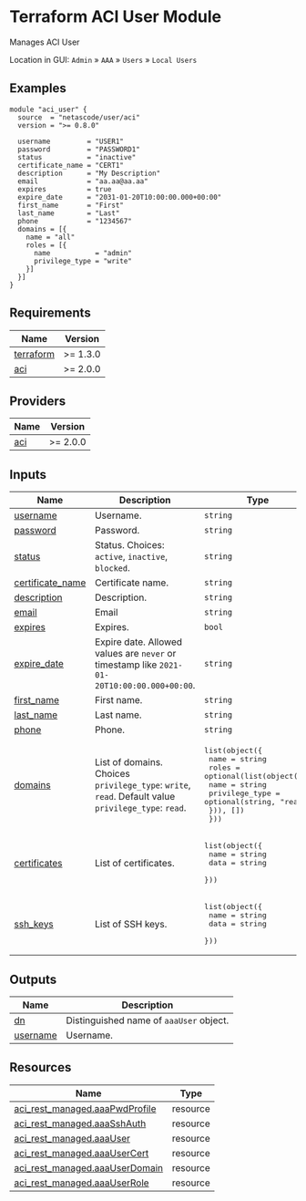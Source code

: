 <!-- BEGIN_TF_DOCS -->
# Terraform ACI User Module

Manages ACI User

Location in GUI:
`Admin` » `AAA` » `Users` » `Local Users`

## Examples

```hcl
module "aci_user" {
  source  = "netascode/user/aci"
  version = ">= 0.8.0"

  username         = "USER1"
  password         = "PASSWORD1"
  status           = "inactive"
  certificate_name = "CERT1"
  description      = "My Description"
  email            = "aa.aa@aa.aa"
  expires          = true
  expire_date      = "2031-01-20T10:00:00.000+00:00"
  first_name       = "First"
  last_name        = "Last"
  phone            = "1234567"
  domains = [{
    name = "all"
    roles = [{
      name           = "admin"
      privilege_type = "write"
    }]
  }]
}
```

## Requirements

| Name | Version |
|------|---------|
| <a name="requirement_terraform"></a> [terraform](#requirement\_terraform) | >= 1.3.0 |
| <a name="requirement_aci"></a> [aci](#requirement\_aci) | >= 2.0.0 |

## Providers

| Name | Version |
|------|---------|
| <a name="provider_aci"></a> [aci](#provider\_aci) | >= 2.0.0 |

## Inputs

| Name | Description | Type | Default | Required |
|------|-------------|------|---------|:--------:|
| <a name="input_username"></a> [username](#input\_username) | Username. | `string` | n/a | yes |
| <a name="input_password"></a> [password](#input\_password) | Password. | `string` | n/a | yes |
| <a name="input_status"></a> [status](#input\_status) | Status. Choices: `active`, `inactive`, `blocked`. | `string` | `"active"` | no |
| <a name="input_certificate_name"></a> [certificate\_name](#input\_certificate\_name) | Certificate name. | `string` | `""` | no |
| <a name="input_description"></a> [description](#input\_description) | Description. | `string` | `""` | no |
| <a name="input_email"></a> [email](#input\_email) | Email | `string` | `""` | no |
| <a name="input_expires"></a> [expires](#input\_expires) | Expires. | `bool` | `false` | no |
| <a name="input_expire_date"></a> [expire\_date](#input\_expire\_date) | Expire date. Allowed values are `never` or timestamp like `2021-01-20T10:00:00.000+00:00`. | `string` | `"never"` | no |
| <a name="input_first_name"></a> [first\_name](#input\_first\_name) | First name. | `string` | `""` | no |
| <a name="input_last_name"></a> [last\_name](#input\_last\_name) | Last name. | `string` | `""` | no |
| <a name="input_phone"></a> [phone](#input\_phone) | Phone. | `string` | `""` | no |
| <a name="input_domains"></a> [domains](#input\_domains) | List of domains. Choices `privilege_type`: `write`, `read`. Default value `privilege_type`: `read`. | <pre>list(object({<br>    name = string<br>    roles = optional(list(object({<br>      name           = string<br>      privilege_type = optional(string, "read")<br>    })), [])<br>  }))</pre> | `[]` | no |
| <a name="input_certificates"></a> [certificates](#input\_certificates) | List of certificates. | <pre>list(object({<br>    name = string<br>    data = string<br>  }))</pre> | `[]` | no |
| <a name="input_ssh_keys"></a> [ssh\_keys](#input\_ssh\_keys) | List of SSH keys. | <pre>list(object({<br>    name = string<br>    data = string<br>  }))</pre> | `[]` | no |

## Outputs

| Name | Description |
|------|-------------|
| <a name="output_dn"></a> [dn](#output\_dn) | Distinguished name of `aaaUser` object. |
| <a name="output_username"></a> [username](#output\_username) | Username. |

## Resources

| Name | Type |
|------|------|
| [aci_rest_managed.aaaPwdProfile](https://registry.terraform.io/providers/CiscoDevNet/aci/latest/docs/resources/rest_managed) | resource |
| [aci_rest_managed.aaaSshAuth](https://registry.terraform.io/providers/CiscoDevNet/aci/latest/docs/resources/rest_managed) | resource |
| [aci_rest_managed.aaaUser](https://registry.terraform.io/providers/CiscoDevNet/aci/latest/docs/resources/rest_managed) | resource |
| [aci_rest_managed.aaaUserCert](https://registry.terraform.io/providers/CiscoDevNet/aci/latest/docs/resources/rest_managed) | resource |
| [aci_rest_managed.aaaUserDomain](https://registry.terraform.io/providers/CiscoDevNet/aci/latest/docs/resources/rest_managed) | resource |
| [aci_rest_managed.aaaUserRole](https://registry.terraform.io/providers/CiscoDevNet/aci/latest/docs/resources/rest_managed) | resource |
<!-- END_TF_DOCS -->